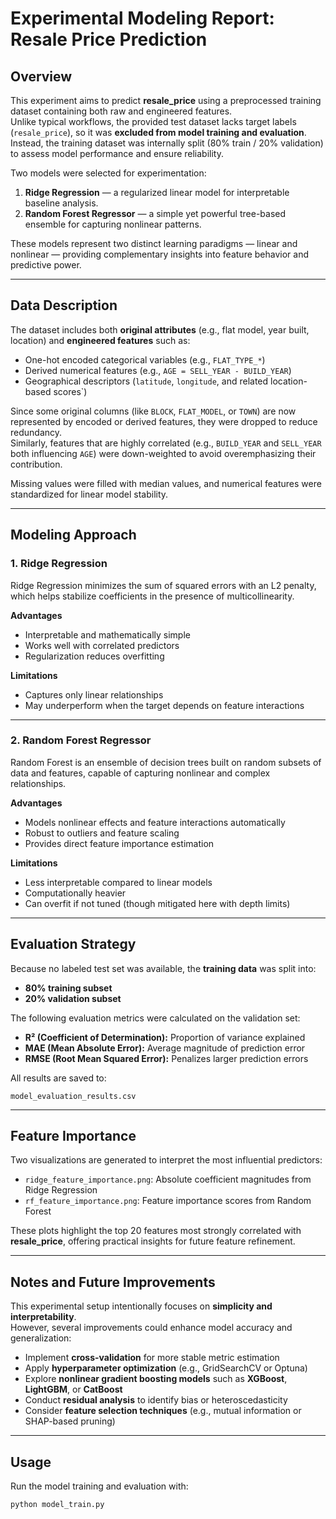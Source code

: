 # Experimental Modeling Report: Resale Price Prediction

## Overview
This experiment aims to predict **resale_price** using a preprocessed training dataset containing both raw and engineered features.  
Unlike typical workflows, the provided test dataset lacks target labels (`resale_price`), so it was **excluded from model training and evaluation**.  
Instead, the training dataset was internally split (80% train / 20% validation) to assess model performance and ensure reliability.

Two models were selected for experimentation:

1. **Ridge Regression** — a regularized linear model for interpretable baseline analysis.  
2. **Random Forest Regressor** — a simple yet powerful tree-based ensemble for capturing nonlinear patterns.

These models represent two distinct learning paradigms — linear and nonlinear — providing complementary insights into feature behavior and predictive power.

---

## Data Description
The dataset includes both **original attributes** (e.g., flat model, year built, location) and **engineered features** such as:
- One-hot encoded categorical variables (e.g., `FLAT_TYPE_*`)
- Derived numerical features (e.g., `AGE = SELL_YEAR - BUILD_YEAR`)
- Geographical descriptors (`latitude`, `longitude`, and related location-based scores`)

Since some original columns (like `BLOCK`, `FLAT_MODEL`, or `TOWN`) are now represented by encoded or derived features, they were dropped to reduce redundancy.  
Similarly, features that are highly correlated (e.g., `BUILD_YEAR` and `SELL_YEAR` both influencing `AGE`) were down-weighted to avoid overemphasizing their contribution.

Missing values were filled with median values, and numerical features were standardized for linear model stability.

---

## Modeling Approach

### 1. Ridge Regression
Ridge Regression minimizes the sum of squared errors with an L2 penalty, which helps stabilize coefficients in the presence of multicollinearity.

**Advantages**
- Interpretable and mathematically simple  
- Works well with correlated predictors  
- Regularization reduces overfitting  

**Limitations**
- Captures only linear relationships  
- May underperform when the target depends on feature interactions  

---

### 2. Random Forest Regressor
Random Forest is an ensemble of decision trees built on random subsets of data and features, capable of capturing nonlinear and complex relationships.

**Advantages**
- Models nonlinear effects and feature interactions automatically  
- Robust to outliers and feature scaling  
- Provides direct feature importance estimation  

**Limitations**
- Less interpretable compared to linear models  
- Computationally heavier  
- Can overfit if not tuned (though mitigated here with depth limits)  

---

## Evaluation Strategy
Because no labeled test set was available, the **training data** was split into:
- **80% training subset**
- **20% validation subset**

The following evaluation metrics were calculated on the validation set:
- **R² (Coefficient of Determination):** Proportion of variance explained  
- **MAE (Mean Absolute Error):** Average magnitude of prediction error  
- **RMSE (Root Mean Squared Error):** Penalizes larger prediction errors  

All results are saved to:   

```
model_evaluation_results.csv
```

---

## Feature Importance
Two visualizations are generated to interpret the most influential predictors:

- `ridge_feature_importance.png`: Absolute coefficient magnitudes from Ridge Regression  
- `rf_feature_importance.png`: Feature importance scores from Random Forest  

These plots highlight the top 20 features most strongly correlated with **resale_price**, offering practical insights for future feature refinement.

---

## Notes and Future Improvements
This experimental setup intentionally focuses on **simplicity and interpretability**.  
However, several improvements could enhance model accuracy and generalization:

- Implement **cross-validation** for more stable metric estimation  
- Apply **hyperparameter optimization** (e.g., GridSearchCV or Optuna)  
- Explore **nonlinear gradient boosting models** such as **XGBoost**, **LightGBM**, or **CatBoost**  
- Conduct **residual analysis** to identify bias or heteroscedasticity  
- Consider **feature selection techniques** (e.g., mutual information or SHAP-based pruning)  

---

## Usage
Run the model training and evaluation with:

```bash
python model_train.py
```

